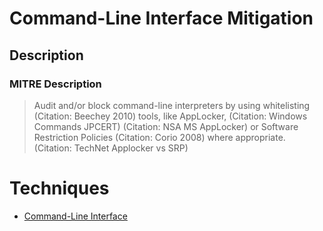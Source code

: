 
# Command-Line Interface Mitigation

## Description

### MITRE Description

> Audit and/or block command-line interpreters by using whitelisting (Citation: Beechey 2010) tools, like AppLocker, (Citation: Windows Commands JPCERT) (Citation: NSA MS AppLocker) or Software Restriction Policies (Citation: Corio 2008) where appropriate. (Citation: TechNet Applocker vs SRP)


# Techniques


* [Command-Line Interface](../techniques/Command-Line-Interface.md)

